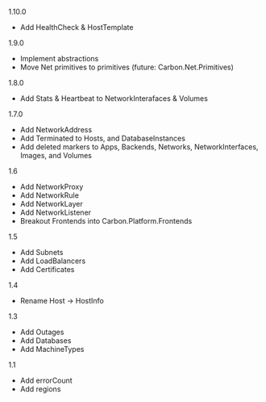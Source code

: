 ﻿1.10.0
- Add HealthCheck & HostTemplate

1.9.0
- Implement abstractions
- Move Net primitives to primitives (future: Carbon.Net.Primitives)

1.8.0
- Add Stats & Heartbeat to NetworkInterafaces & Volumes

1.7.0
- Add NetworkAddress
- Add Terminated to Hosts, and DatabaseInstances
- Add deleted markers to Apps, Backends, Networks, NetworkInterfaces, Images, and Volumes

1.6
- Add NetworkProxy
- Add NetworkRule
- Add NetworkLayer
- Add NetworkListener
- Breakout Frontends into Carbon.Platform.Frontends

1.5
- Add Subnets
- Add LoadBalancers
- Add Certificates

1.4
- Rename Host -> HostInfo

1.3
- Add Outages
- Add Databases
- Add MachineTypes

1.1
- Add errorCount
- Add regions